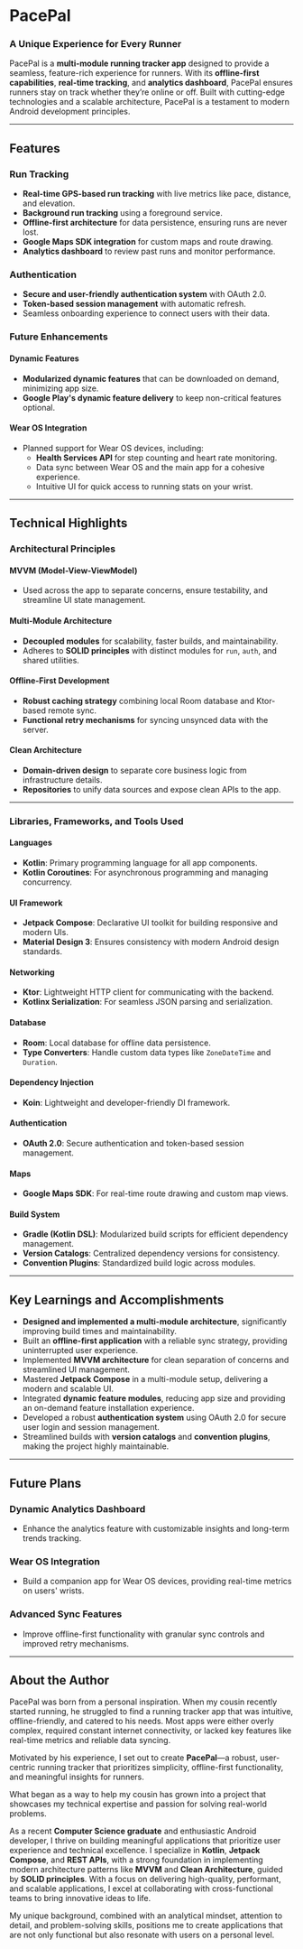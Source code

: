 # **PacePal**

### **A Unique Experience for Every Runner**

PacePal is a **multi-module running tracker app** designed to provide a seamless, feature-rich experience for runners. With its **offline-first capabilities**, **real-time tracking**, and **analytics dashboard**, PacePal ensures runners stay on track whether they’re online or off. Built with cutting-edge technologies and a scalable architecture, PacePal is a testament to modern Android development principles.

---

## **Features**

### **Run Tracking**
- **Real-time GPS-based run tracking** with live metrics like pace, distance, and elevation.
- **Background run tracking** using a foreground service.
- **Offline-first architecture** for data persistence, ensuring runs are never lost.
- **Google Maps SDK integration** for custom maps and route drawing.
- **Analytics dashboard** to review past runs and monitor performance.

### **Authentication**
- **Secure and user-friendly authentication system** with OAuth 2.0.
- **Token-based session management** with automatic refresh.
- Seamless onboarding experience to connect users with their data.

### **Future Enhancements**
#### **Dynamic Features**
- **Modularized dynamic features** that can be downloaded on demand, minimizing app size.
- **Google Play's dynamic feature delivery** to keep non-critical features optional.

#### **Wear OS Integration**
- Planned support for Wear OS devices, including:
  - **Health Services API** for step counting and heart rate monitoring.
  - Data sync between Wear OS and the main app for a cohesive experience.
  - Intuitive UI for quick access to running stats on your wrist.

---

## **Technical Highlights**

### **Architectural Principles**

#### **MVVM (Model-View-ViewModel)**
- Used across the app to separate concerns, ensure testability, and streamline UI state management.

#### **Multi-Module Architecture**
- **Decoupled modules** for scalability, faster builds, and maintainability.
- Adheres to **SOLID principles** with distinct modules for `run`, `auth`, and shared utilities.

#### **Offline-First Development**
- **Robust caching strategy** combining local Room database and Ktor-based remote sync.
- **Functional retry mechanisms** for syncing unsynced data with the server.

#### **Clean Architecture**
- **Domain-driven design** to separate core business logic from infrastructure details.
- **Repositories** to unify data sources and expose clean APIs to the app.

---

### **Libraries, Frameworks, and Tools Used**

#### **Languages**
- **Kotlin**: Primary programming language for all app components.
- **Kotlin Coroutines**: For asynchronous programming and managing concurrency.

#### **UI Framework**
- **Jetpack Compose**: Declarative UI toolkit for building responsive and modern UIs.
- **Material Design 3**: Ensures consistency with modern Android design standards.

#### **Networking**
- **Ktor**: Lightweight HTTP client for communicating with the backend.
- **Kotlinx Serialization**: For seamless JSON parsing and serialization.

#### **Database**
- **Room**: Local database for offline data persistence.
- **Type Converters**: Handle custom data types like `ZoneDateTime` and `Duration`.

#### **Dependency Injection**
- **Koin**: Lightweight and developer-friendly DI framework.

#### **Authentication**
- **OAuth 2.0**: Secure authentication and token-based session management.

#### **Maps**
- **Google Maps SDK**: For real-time route drawing and custom map views.

#### **Build System**
- **Gradle (Kotlin DSL)**: Modularized build scripts for efficient dependency management.
- **Version Catalogs**: Centralized dependency versions for consistency.
- **Convention Plugins**: Standardized build logic across modules.

---

## **Key Learnings and Accomplishments**
- **Designed and implemented a multi-module architecture**, significantly improving build times and maintainability.
- Built an **offline-first application** with a reliable sync strategy, providing uninterrupted user experience.
- Implemented **MVVM architecture** for clean separation of concerns and streamlined UI management.
- Mastered **Jetpack Compose** in a multi-module setup, delivering a modern and scalable UI.
- Integrated **dynamic feature modules**, reducing app size and providing an on-demand feature installation experience.
- Developed a robust **authentication system** using OAuth 2.0 for secure user login and session management.
- Streamlined builds with **version catalogs** and **convention plugins**, making the project highly maintainable.

---

## **Future Plans**

### **Dynamic Analytics Dashboard**
- Enhance the analytics feature with customizable insights and long-term trends tracking.

### **Wear OS Integration**
- Build a companion app for Wear OS devices, providing real-time metrics on users' wrists.

### **Advanced Sync Features**
- Improve offline-first functionality with granular sync controls and improved retry mechanisms.

---

## **About the Author**

PacePal was born from a personal inspiration. When my cousin recently started running, he struggled to find a running tracker app that was intuitive, offline-friendly, and catered to his needs. Most apps were either overly complex, required constant internet connectivity, or lacked key features like real-time metrics and reliable data syncing. 

Motivated by his experience, I set out to create **PacePal**—a robust, user-centric running tracker that prioritizes simplicity, offline-first functionality, and meaningful insights for runners.

What began as a way to help my cousin has grown into a project that showcases my technical expertise and passion for solving real-world problems. 

As a recent **Computer Science graduate** and enthusiastic Android developer, I thrive on building meaningful applications that prioritize user experience and technical excellence. I specialize in **Kotlin**, **Jetpack Compose**, and **REST APIs**, with a strong foundation in implementing modern architecture patterns like **MVVM** and **Clean Architecture**, guided by **SOLID principles**. With a focus on delivering high-quality, performant, and scalable applications, I excel at collaborating with cross-functional teams to bring innovative ideas to life.

My unique background, combined with an analytical mindset, attention to detail, and problem-solving skills, positions me to create applications that are not only functional but also resonate with users on a personal level.

